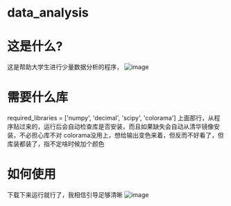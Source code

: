 # data_analysis
# 这是什么?
这是帮助大学生进行少量数据分析的程序，
![image](https://github.com/100210110/data_analysis/assets/104227884/28808726-c512-42d3-bc15-105f7b5189c4)

# 需要什么库
required_libraries = ['numpy', 'decimal', 'scipy', 'colorama']
上面那行，从程序贴过来的，运行后会自动检查库是否安装，而且如果缺失会自动从清华镜像安装，不必担心库不对
colorama没用上，想给输出变色来着，但反而不好看了，但库装都装了，指不定啥时候加个颜色

# 如何使用
下载下来运行就行了，我相信引导足够清晰
![image](https://github.com/100210110/data_analysis/assets/104227884/6d63048d-41a9-4f22-b2ab-78d457680168)
